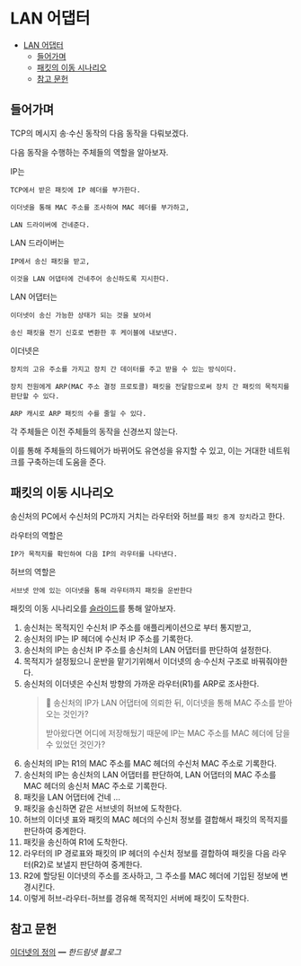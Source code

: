 # LAN 어댑터

- [LAN 어댑터](#lan-어댑터)
  - [들어가며](#들어가며)
  - [패킷의 이동 시나리오](#패킷의-이동-시나리오)
  - [참고 문헌](#참고-문헌)

## 들어가며

TCP의 메시지 송·수신 동작의 다음 동작을 다뤄보겠다.

다음 동작을 수행하는 주체들의 역할을 알아보자.

IP는 

    TCP에서 받은 패킷에 IP 헤더를 부가한다.

    이더넷을 통해 MAC 주소를 조사하여 MAC 헤더를 부가하고, 
    
    LAN 드라이버에 건네준다.

LAN 드라이버는 

    IP에서 송신 패킷을 받고,

    이것을 LAN 어댑터에 건네주어 송신하도록 지시한다.

LAN 어댑터는

    이더넷이 송신 가능한 상태가 되는 것을 보아서

    송신 패킷을 전기 신호로 변환한 후 케이블에 내보낸다.

이더넷은

    장치의 고유 주소를 가지고 장치 간 데이터를 주고 받을 수 있는 방식이다.

    장치 전원에게 ARP(MAC 주소 결정 프로토콜) 패킷을 전달함으로써 장치 간 패킷의 목적지를 판단할 수 있다.

    ARP 캐시로 ARP 패킷의 수를 줄일 수 있다.

각 주체들은 이전 주체들의 동작을 신경쓰지 않는다.

이를 통해 주체들의 하드웨어가 바뀌어도 유연성을 유지할 수 있고, 이는 거대한 네트워크를 구축하는데 도움을 준다.

## 패킷의 이동 시나리오

송신처의 PC에서 수신처의 PC까지 거치는 라우터와 허브를 `패킷 중계 장치`라고 한다.

라우터의 역할은

    IP가 목적지를 확인하여 다음 IP의 라우터를 나타낸다.    

허브의 역할은

    서브넷 안에 있는 이더넷을 통해 라우터까지 패킷을 운반한다

패킷의 이동 시나리오를 [슬라이드](https://slides.com/kimyongki/deck-4cca6f/fullscreen)를 통해 알아보자.

1. 송신처는 목적지인 수신처 IP 주소를 애플리케이션으로 부터 통지받고,
2. 송신처의 IP는 IP 헤더에 수신처 IP 주소를 기록한다.
3. 송신처의 IP는 송신처 IP 주소를 송신처의 LAN 어댑터를 판단하여 설정한다.
4. 목적지가 설정됬으니 운반을 맡기기위해서 이더넷의 송·수신처 구조로 바꿔줘야한다.
5. 송신처의 이더넷은 수신처 방향의 가까운 라우터(R1)를 ARP로 조사한다.
   > 🤔 송신처의 IP가 LAN 어댑터에 의뢰한 뒤, 이더넷을 통해 MAC 주소를 받아오는 것인가? 
   >
   > 받아왔다면 어디에 저장해뒀기 때문에 IP는 MAC 주소를 MAC 헤더에 담을 수 있었던 것인가?
6. 송신처의 IP는 R1의 MAC 주소를 MAC 헤더의 수신처 MAC 주소로 기록한다.
7. 송신처의 IP는 송신처의 LAN 어댑터를 판단하여, LAN 어댑터의 MAC 주소를 MAC 헤더의 송신처 MAC 주소로 기록한다.
8. 패킷을 LAN 어댑터에 건네 
    ...
9.  패킷을 송신하면 같은 서브넷의 허브에 도착한다.
10. 허브의 이더넷 표와 패킷의 MAC 헤더의 수신처 정보를 결합해서 패킷의 목적지를 판단하여 중계한다.
11. 패킷을 송신하여 R1에 도착한다.
12. 라우터의 IP 경로표와 패킷의 IP 헤더의 수신처 정보를 결합하여 패킷을 다음 라우터(R2)로 보낼지 판단하여 중계한다.
13. R2에 할당된 이더넷의 주소를 조사하고, 그 주소를 MAC 헤더에 기입된 정보에 변경시킨다.
14. 이렇게 허브-라우터-허브를 경유해 목적지인 서버에 패킷이 도착한다.

## 참고 문헌

[이더넷의 정의](https://handreamnet.tistory.com/496) ━ *한드림넷 블로그*